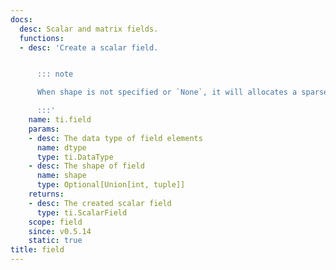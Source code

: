 ```yaml
---
docs:
  desc: Scalar and matrix fields.
  functions:
  - desc: 'Create a scalar field.


      ::: note

      When shape is not specified or `None`, it will allocates a sparse field.

      :::'
    name: ti.field
    params:
    - desc: The data type of field elements
      name: dtype
      type: ti.DataType
    - desc: The shape of field
      name: shape
      type: Optional[Union[int, tuple]]
    returns:
    - desc: The created scalar field
      type: ti.ScalarField
    scope: field
    since: v0.5.14
    static: true
title: field
---
```


<ApiDocs/>
